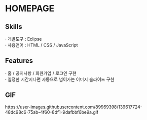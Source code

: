 # HOMEPAGE
<h2>Skills</h2>
· 개발도구 : Eclipse<br/>
· 사용언어 : HTML / CSS / JavaScript
<h2>Features</h2>
· 홈 / 공지사항 / 회원가입 / 로그인 구현<br/>
· 일정한 시간지나면 자동으로 넘어가는 이미지 슬라이드 구현
<h2>GIF</h2>
https://user-images.githubusercontent.com/89969398/139617724-48dc98c6-75ab-4f60-8df1-9dafbbf6be9a.gif
